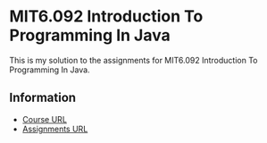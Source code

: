 # MIT6.092 Introduction To Programming In Java
This is my solution to the assignments for MIT6.092 Introduction To Programming In Java.
## Information
+ [Course URL](https://ocw.mit.edu/courses/6-092-introduction-to-programming-in-java-january-iap-2010/)
+ [Assignments URL](https://ocw.mit.edu/courses/6-092-introduction-to-programming-in-java-january-iap-2010/pages/assignments/)
